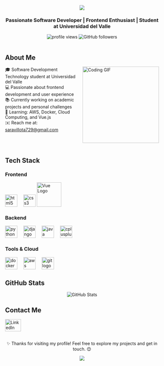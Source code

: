 <h1 align="center">
  <img src="https://readme-typing-svg.herokuapp.com/?font=Righteous&size=35&center=true&vCenter=true&width=500&height=70&duration=4000&lines=Hi!+I'm+Sara+;Welcome+to+my+profile!+;&color=FF0000" />
</h1>

<h3 align="center">Passionate Software Developer | Frontend Enthusiast | Student at Universidad del Valle</h3>

<div align="center">
  <img src="https://komarev.com/ghpvc/?username=itssinis&label=Profile%20views&color=ff0000&style=flat" alt="profile views" />
  <img src="https://img.shields.io/github/followers/itssinis?label=Followers&style=social&color=ff0000" alt="GitHub followers" />
</div>

<br>

<h2 style="border-bottom: none;">About Me</h2>

<!-- En pantallas grandes se ve a la derecha, en móviles se centra -->
<img align="right" src="https://media.giphy.com/media/3oKIPnAiaMCws8nOsE/giphy.gif" width="250" height="167" alt="Coding GIF" style="max-width: 100%; height: auto; margin-left: 15px; margin-bottom: 15px;"/>

🎓 Software Development Technology student at Universidad del Valle<br>
💻 Passionate about frontend development and user experience<br>
📚 Currently working on academic projects and personal challenges<br>
🌱 Learning: AWS, Docker, Cloud Computing, and Vue.js<br>
✉️ Reach me at: saravillota729@gmail.com

<br clear="right"/>

<h2 style="border-bottom: none;">Tech Stack</h2>

<h3>Frontend</h3>
<div align="left">
  <img src="https://cdn.jsdelivr.net/gh/devicons/devicon/icons/html5/html5-original.svg" height="40" alt="html5 logo" />
  <img width="12" />
  <img src="https://cdn.jsdelivr.net/gh/devicons/devicon/icons/css3/css3-original.svg" height="40" alt="css3 logo" />
  <img src="https://upload.wikimedia.org/wikipedia/commons/9/95/Vue.js_Logo_2.svg" alt="Vue Logo" width="80"/>
</div>

<h3>Backend</h3>
<div align="left">
  <img src="https://cdn.jsdelivr.net/gh/devicons/devicon/icons/python/python-original.svg" height="40" alt="python logo" />
  <img width="12" />
  <img src="https://cdn.jsdelivr.net/gh/devicons/devicon/icons/django/django-plain.svg" height="40" alt="django logo" />
  <img width="12" />
  <img src="https://cdn.jsdelivr.net/gh/devicons/devicon/icons/java/java-original.svg" height="40" alt="java logo" />
  <img width="12" />
  <img src="https://cdn.jsdelivr.net/gh/devicons/devicon/icons/cplusplus/cplusplus-original.svg" height="40" alt="cplusplus logo" />
</div>

<h3>Tools & Cloud</h3>
<div align="left">
  <img src="https://cdn.jsdelivr.net/gh/devicons/devicon/icons/docker/docker-original.svg" height="40" alt="docker logo" />
  <img width="12" />
  <img src="https://skillicons.dev/icons?i=aws" height="40" alt="aws logo" />
  <img width="12" />
  <img src="https://cdn.jsdelivr.net/gh/devicons/devicon/icons/git/git-original.svg" height="40" alt="git logo" />
</div>

<h2 style="border-bottom: none;">GitHub Stats</h2>

<div align="center">
  <img src="https://github-readme-stats.vercel.app/api/top-langs?username=itssinis&locale=en&hide_title=false&layout=compact&card_width=320&langs_count=8&theme=dracula&hide_border=false" style="max-width: 100%; height: auto;" alt="GitHub Stats"/>
</div>

<h2 style="border-bottom: none;">Contact Me</h2>

<div align="left">
  <a href="https://www.linkedin.com/in/sarasinisterra" target="_blank">
    <img src="https://raw.githubusercontent.com/maurodesouza/profile-readme-generator/master/src/assets/icons/social/linkedin/default.svg" width="52" height="40" alt="LinkedIn logo" />
  </a>
</div>

<br>
<p align="center">✨ Thanks for visiting my profile! Feel free to explore my projects and get in touch. 😊</p>

<div align="center">
  <img src="https://capsule-render.vercel.app/api?type=waving&color=ff0000&height=100&section=footer" style="max-width: 100%; height: auto;"/>
</div>
